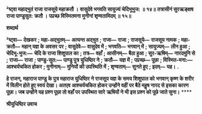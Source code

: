 **²ष्ट्वा महाद्भुतं राजा राजसूये महाक्रतौ ।** **वासुदेवे भगवति सायुज्यं चेदिभूभुज: ॥ १४॥** **तत्रासीनं सुरऋङ्क्षष राजा पाण्डुसुत: क्रतौ ।** **पप्रच्छ विस्मितमना मुनीनां शृण्वतामिदम् ॥ १५॥** 

**शब्दार्थ** 

**²ष्ट्वा—** **देखकर** **; महा-अद्भुतम्—** **अत्यन्त अद्भुत** **; राजा—** **राजा** **; राजसूये—** **राजसूय नामक** **; महा-क्रतौ—** **महान् यज्ञ के अवसर** **पर** **; वासुदेवे—** **वासुदेव में** **; भगवति—** **भगवान् में** **; सायुज्यम्—** **लीन हुआ** **; चेदिभू-भुज:—** **चेदि के राजा शिशुपाल का** **; तत्र—** **वहाँ** **; आसीनम्—** **बैठा हुआ** **; सुर-ऋषिम्—** **नारदमुनि से** **; राजा—** **राजा** **; पाण्डु-सुत:—** **पाण्डु पुत्र युधिष्ठिर ने** **; क्रतौ—** **यज्ञ में** **;** **पप्रच्छ—** **पूछा** **; विस्मित-मना:—** **आश्चर्यचकित होकर** **; मुनीनाम्—** **मुनियों की उपस्थिति में** **; शृण्वताम्—** **सुनते हुए** **; इदम्—** **यह।** **.** 

**हे राजन्, महाराज पाण्डु के पुत्र महाराज युधिष्ठिर ने राजसूय यज्ञ के समय शिशुपाल को** **भगवान् कृष्ण के शरीर में विलीन होते हुए स्वयं देखा। अतएव आश्चर्यचकित होकर उन्होंने वहीं** **पर बैठे महॢष नारद से इसका कारण पूछा। जब उन्होंने यह प्रश्न पूछा तो वहाँ पर उपस्थित सारे** **ऋषियों ने भी इस प्रश्न को पूछे जाते सुना।** **** 

**श्रीयुधिष्ठिर उवाच** 
